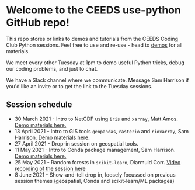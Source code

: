 # Welcome to the CEEDS use-python GitHub repo!

This repo stores or links to demos and tutorials from the CEEDS Coding Club Python sessions. Feel free to use and re-use - head to [demos](./demos) for all materials.

We meet every other Tuesday at 1pm to demo useful Python tricks, debug our coding problems, and just to chat.

We have a Slack channel where we communicate. Message Sam Harrison if you'd like an invite or to get the link to the Tuesday sessions.

## Session schedule

- 30 March 2021 - Intro to NetCDF using `iris` and `xarray`, Matt Amos. [Demo materials here.](demos/netcdf-xarray-iris-slides)
- 13 April 2021 - Intro to GIS tools `geopandas`, `rasterio` and `rioxarray`, Sam Harrison. [Demo materials here.](https://github.com/ceeds-coding-club/python-gis-demo)
- 27 April 2021 - Drop-in session on geospatial tools.
- 11 May 2021 - Intro to Conda package management, Sam Harrison. [Demo materials here.](demos/conda)
- 25 May 2021 - Random forests in `scikit-learn`, Diarmuid Corr. [Video recording of the session here](https://ukri.zoom.us/rec/share/-Qi9jFOzF2cm_QDmeEtCckgKVEKjxyeCUEEfHtqbWQkwx-TMQdb0W0ntVD_8rv7O.3guC0PwwRoNOKwD2)
- 8 June 2021 - Show-and-tell drop in, loosely focussed on previous session themes (geospatial, Conda and scikit-learn/ML packages)
